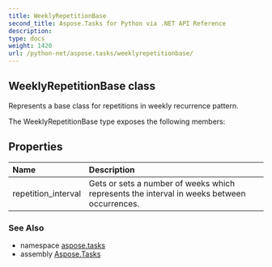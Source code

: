 ```yaml
---
title: WeeklyRepetitionBase
second_title: Aspose.Tasks for Python via .NET API Reference
description: 
type: docs
weight: 1420
url: /python-net/aspose.tasks/weeklyrepetitionbase/
---
```


## WeeklyRepetitionBase class

Represents a base class for repetitions in weekly recurrence pattern.

The WeeklyRepetitionBase type exposes the following members:
## Properties
| Name | Description |
| :- | :- |
|repetition_interval|Gets or sets a number of weeks which represents the interval in weeks between occurrences.|

### See Also

* namespace [aspose.tasks](/tasks/python-net/aspose.tasks/)
* assembly [Aspose.Tasks](/tasks/python-net/)

